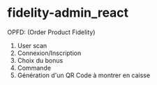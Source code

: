 # fidelity-admin_react

OPFD: (Order Product Fidelity)
1) User scan
2) Connexion/Inscription
3) Choix du bonus
4) Commande 
5) Génération d'un QR Code à montrer en caisse

